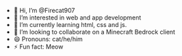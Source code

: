 - 👋 Hi, I’m @Firecat907
- 👀 I’m interested in web and app development
- 🌱 I’m currently learning html, css and js. 
- 💞️ I’m looking to collaborate on a Minecraft Bedrock client 
- 😄 Pronouns: cat/he/him
- ⚡ Fun fact: Meow

<!---
Firecat907/Firecat907 is a ✨ special ✨ repository because its `README.md` (this file) appears on your GitHub profile.
You can click the Preview link to take a look at your changes.
--->
